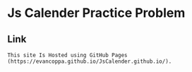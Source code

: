 # Js Calender Practice Problem

## Link
```
This site Is Hosted using GitHub Pages (https://evancoppa.github.io/JsCalender.github.io/).
```
<!-- ## Code 

### Generate Calender 

![Image Of Code](https://evancoppa.github.io/JsCalender.github.io/images/genCalender.png) -->
